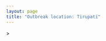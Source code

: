 ```yaml
---
layout: page
title: "Outbreak location: Tirupati"
---
```

<div id="mapid">
<script src="https://buda-magenta.github.io/hazard_map/load_map.js"></script>
><script>
var marker_outbreak = L.marker([13.631637, 79.423171],{"autoPan": true}).addTo(map); marker_outbreak.bindTooltip("Tirupati").openTooltip();

var circle_1 = L.circle([13.160105, 79.155551], {"pane": "markerPane", "color": "red", "fill": true, "fillOpacity": 0.2, "fillRule": "evenodd", "lineCap": "round", "lineJoin": "round", "opacity": 1.0, "radius": 90109, "stroke": true, "weight": 3}).addTo(map);
circle_1.bindTooltip("Chittoor<br>rank: 1<br>hazard index: 0.090109")
circle_1.bindPopup('<a href="https://buda-magenta.github.io/hazard_map/Chittoor">Chittoor</a>')

var circle_2 = L.circle([13.083694, 80.270186], {"pane": "markerPane", "color": "red", "fill": true, "fillOpacity": 0.2, "fillRule": "evenodd", "lineCap": "round", "lineJoin": "round", "opacity": 1.0, "radius": 80371, "stroke": true, "weight": 3}).addTo(map);
circle_2.bindTooltip("Chennai<br>rank: 2<br>hazard index: 0.080371")
circle_2.bindPopup('<a href="https://buda-magenta.github.io/hazard_map/Chennai">Chennai</a>')

var circle_3 = L.circle([17.388786, 78.461065], {"pane": "markerPane", "color": "red", "fill": true, "fillOpacity": 0.2, "fillRule": "evenodd", "lineCap": "round", "lineJoin": "round", "opacity": 1.0, "radius": 48055, "stroke": true, "weight": 3}).addTo(map);
circle_3.bindTooltip("Hyderabad<br>rank: 3<br>hazard index: 0.048055")
circle_3.bindPopup('<a href="https://buda-magenta.github.io/hazard_map/Hyderabad">Hyderabad</a>')

var circle_4 = L.circle([12.794811, 79.000641], {"pane": "markerPane", "color": "red", "fill": true, "fillOpacity": 0.2, "fillRule": "evenodd", "lineCap": "round", "lineJoin": "round", "opacity": 1.0, "radius": 14494, "stroke": true, "weight": 3}).addTo(map);
circle_4.bindTooltip("Vellore<br>rank: 4<br>hazard index: 0.014494")
circle_4.bindPopup('<a href="https://buda-magenta.github.io/hazard_map/Vellore">Vellore</a>')

var circle_5 = L.circle([12.979120, 77.591300], {"pane": "markerPane", "color": "red", "fill": true, "fillOpacity": 0.2, "fillRule": "evenodd", "lineCap": "round", "lineJoin": "round", "opacity": 1.0, "radius": 14319, "stroke": true, "weight": 3}).addTo(map);
circle_5.bindTooltip("Bangalore<br>rank: 5<br>hazard index: 0.014319")
circle_5.bindPopup('<a href="https://buda-magenta.github.io/hazard_map/Bangalore">Bangalore</a>')

var circle_6 = L.circle([12.227213, 79.070156], {"pane": "markerPane", "color": "red", "fill": true, "fillOpacity": 0.2, "fillRule": "evenodd", "lineCap": "round", "lineJoin": "round", "opacity": 1.0, "radius": 11116, "stroke": true, "weight": 3}).addTo(map);
circle_6.bindTooltip("Tiruvannamalai<br>rank: 6<br>hazard index: 0.011116")
circle_6.bindPopup('<a href="https://buda-magenta.github.io/hazard_map/Tiruvannamalai">Tiruvannamalai</a>')

var circle_7 = L.circle([14.475294, 78.821686], {"pane": "markerPane", "color": "red", "fill": true, "fillOpacity": 0.2, "fillRule": "evenodd", "lineCap": "round", "lineJoin": "round", "opacity": 1.0, "radius": 7935, "stroke": true, "weight": 3}).addTo(map);
circle_7.bindTooltip("Kadapa<br>rank: 7<br>hazard index: 0.007936")
circle_7.bindPopup('<a href="https://buda-magenta.github.io/hazard_map/Kadapa">Kadapa</a>')

var circle_8 = L.circle([16.508759, 80.618510], {"pane": "markerPane", "color": "red", "fill": true, "fillOpacity": 0.2, "fillRule": "evenodd", "lineCap": "round", "lineJoin": "round", "opacity": 1.0, "radius": 7549, "stroke": true, "weight": 3}).addTo(map);
circle_8.bindTooltip("Vijayawada<br>rank: 8<br>hazard index: 0.007550")
circle_8.bindPopup('<a href="https://buda-magenta.github.io/hazard_map/Vijayawada">Vijayawada</a>')

var circle_9 = L.circle([14.654623, 77.556260], {"pane": "markerPane", "color": "red", "fill": true, "fillOpacity": 0.2, "fillRule": "evenodd", "lineCap": "round", "lineJoin": "round", "opacity": 1.0, "radius": 6716, "stroke": true, "weight": 3}).addTo(map);
circle_9.bindTooltip("Anantapur<br>rank: 9<br>hazard index: 0.006716")
circle_9.bindPopup('<a href="https://buda-magenta.github.io/hazard_map/Anantapur">Anantapur</a>')

var circle_10 = L.circle([13.573260, 78.479146], {"pane": "markerPane", "color": "red", "fill": true, "fillOpacity": 0.2, "fillRule": "evenodd", "lineCap": "round", "lineJoin": "round", "opacity": 1.0, "radius": 6700, "stroke": true, "weight": 3}).addTo(map);
circle_10.bindTooltip("Madanapalle<br>rank: 10<br>hazard index: 0.006700")
circle_10.bindPopup('<a href="https://buda-magenta.github.io/hazard_map/Madanapalle">Madanapalle</a>')

var circle_11 = L.circle([17.723128, 83.301284], {"pane": "markerPane", "color": "red", "fill": true, "fillOpacity": 0.2, "fillRule": "evenodd", "lineCap": "round", "lineJoin": "round", "opacity": 1.0, "radius": 6172, "stroke": true, "weight": 3}).addTo(map);
circle_11.bindTooltip("Visakhapatnam<br>rank: 11<br>hazard index: 0.006172")
circle_11.bindPopup('<a href="https://buda-magenta.github.io/hazard_map/Visakhapatnam">Visakhapatnam</a>')

var circle_12 = L.circle([14.422347, 77.720069], {"pane": "markerPane", "color": "red", "fill": true, "fillOpacity": 0.2, "fillRule": "evenodd", "lineCap": "round", "lineJoin": "round", "opacity": 1.0, "radius": 5738, "stroke": true, "weight": 3}).addTo(map);
circle_12.bindTooltip("Dharmavaram<br>rank: 12<br>hazard index: 0.005738")
circle_12.bindPopup('<a href="https://buda-magenta.github.io/hazard_map/Dharmavaram">Dharmavaram</a>')

var circle_13 = L.circle([14.449372, 79.987376], {"pane": "markerPane", "color": "red", "fill": true, "fillOpacity": 0.2, "fillRule": "evenodd", "lineCap": "round", "lineJoin": "round", "opacity": 1.0, "radius": 5249, "stroke": true, "weight": 3}).addTo(map);
circle_13.bindTooltip("Nellore<br>rank: 13<br>hazard index: 0.005250")
circle_13.bindPopup('<a href="https://buda-magenta.github.io/hazard_map/Nellore">Nellore</a>')

var circle_14 = L.circle([15.143395, 76.919388], {"pane": "markerPane", "color": "red", "fill": true, "fillOpacity": 0.2, "fillRule": "evenodd", "lineCap": "round", "lineJoin": "round", "opacity": 1.0, "radius": 4847, "stroke": true, "weight": 3}).addTo(map);
circle_14.bindTooltip("Bellary<br>rank: 14<br>hazard index: 0.004847")
circle_14.bindPopup('<a href="https://buda-magenta.github.io/hazard_map/Bellary">Bellary</a>')

var circle_15 = L.circle([15.119651, 77.455290], {"pane": "markerPane", "color": "red", "fill": true, "fillOpacity": 0.2, "fillRule": "evenodd", "lineCap": "round", "lineJoin": "round", "opacity": 1.0, "radius": 3843, "stroke": true, "weight": 3}).addTo(map);
circle_15.bindTooltip("Guntakal<br>rank: 15<br>hazard index: 0.003843")
circle_15.bindPopup('<a href="https://buda-magenta.github.io/hazard_map/Guntakal">Guntakal</a>')

var circle_16 = L.circle([15.351838, 75.137985], {"pane": "markerPane", "color": "red", "fill": true, "fillOpacity": 0.2, "fillRule": "evenodd", "lineCap": "round", "lineJoin": "round", "opacity": 1.0, "radius": 2978, "stroke": true, "weight": 3}).addTo(map);
circle_16.bindTooltip("Hubli<br>rank: 16<br>hazard index: 0.002978")
circle_16.bindPopup('<a href="https://buda-magenta.github.io/hazard_map/Hubli">Hubli</a>')

var circle_17 = L.circle([11.001812, 76.962843], {"pane": "markerPane", "color": "red", "fill": true, "fillOpacity": 0.2, "fillRule": "evenodd", "lineCap": "round", "lineJoin": "round", "opacity": 1.0, "radius": 2538, "stroke": true, "weight": 3}).addTo(map);
circle_17.bindTooltip("Coimbatore<br>rank: 17<br>hazard index: 0.002538")
circle_17.bindPopup('<a href="https://buda-magenta.github.io/hazard_map/Coimbatore">Coimbatore</a>')

var circle_18 = L.circle([11.664300, 78.146000], {"pane": "markerPane", "color": "red", "fill": true, "fillOpacity": 0.2, "fillRule": "evenodd", "lineCap": "round", "lineJoin": "round", "opacity": 1.0, "radius": 2084, "stroke": true, "weight": 3}).addTo(map);
circle_18.bindTooltip("Salem<br>rank: 18<br>hazard index: 0.002085")
circle_18.bindPopup('<a href="https://buda-magenta.github.io/hazard_map/Salem">Salem</a>')

var circle_19 = L.circle([28.651718, 77.221939], {"pane": "markerPane", "color": "red", "fill": true, "fillOpacity": 0.2, "fillRule": "evenodd", "lineCap": "round", "lineJoin": "round", "opacity": 1.0, "radius": 2070, "stroke": true, "weight": 3}).addTo(map);
circle_19.bindTooltip("Delhi<br>rank: 19<br>hazard index: 0.002070")
circle_19.bindPopup('<a href="https://buda-magenta.github.io/hazard_map/Delhi">Delhi</a>')

var circle_20 = L.circle([13.125476, 80.094090], {"pane": "markerPane", "color": "red", "fill": true, "fillOpacity": 0.2, "fillRule": "evenodd", "lineCap": "round", "lineJoin": "round", "opacity": 1.0, "radius": 2058, "stroke": true, "weight": 3}).addTo(map);
circle_20.bindTooltip("Avadi<br>rank: 20<br>hazard index: 0.002059")
circle_20.bindPopup('<a href="https://buda-magenta.github.io/hazard_map/Avadi">Avadi</a>')

var circle_21 = L.circle([10.804973, 78.687030], {"pane": "markerPane", "color": "red", "fill": true, "fillOpacity": 0.2, "fillRule": "evenodd", "lineCap": "round", "lineJoin": "round", "opacity": 1.0, "radius": 1996, "stroke": true, "weight": 3}).addTo(map);
circle_21.bindTooltip("Tiruchirappalli<br>rank: 21<br>hazard index: 0.001997")
circle_21.bindPopup('<a href="https://buda-magenta.github.io/hazard_map/Tiruchirappalli">Tiruchirappalli</a>')

var circle_22 = L.circle([9.926115, 78.114098], {"pane": "markerPane", "color": "red", "fill": true, "fillOpacity": 0.2, "fillRule": "evenodd", "lineCap": "round", "lineJoin": "round", "opacity": 1.0, "radius": 1677, "stroke": true, "weight": 3}).addTo(map);
circle_22.bindTooltip("Madurai<br>rank: 22<br>hazard index: 0.001678")
circle_22.bindPopup('<a href="https://buda-magenta.github.io/hazard_map/Madurai">Madurai</a>')

var circle_23 = L.circle([17.980609, 79.598212], {"pane": "markerPane", "color": "red", "fill": true, "fillOpacity": 0.2, "fillRule": "evenodd", "lineCap": "round", "lineJoin": "round", "opacity": 1.0, "radius": 1559, "stroke": true, "weight": 3}).addTo(map);
circle_23.bindTooltip("Warangal<br>rank: 23<br>hazard index: 0.001559")
circle_23.bindPopup('<a href="https://buda-magenta.github.io/hazard_map/Warangal">Warangal</a>')

var circle_24 = L.circle([14.752266, 78.548552], {"pane": "markerPane", "color": "red", "fill": true, "fillOpacity": 0.2, "fillRule": "evenodd", "lineCap": "round", "lineJoin": "round", "opacity": 1.0, "radius": 1550, "stroke": true, "weight": 3}).addTo(map);
circle_24.bindTooltip("Proddatur<br>rank: 24<br>hazard index: 0.001551")
circle_24.bindPopup('<a href="https://buda-magenta.github.io/hazard_map/Proddatur">Proddatur</a>')

var circle_25 = L.circle([19.075990, 72.877393], {"pane": "markerPane", "color": "red", "fill": true, "fillOpacity": 0.2, "fillRule": "evenodd", "lineCap": "round", "lineJoin": "round", "opacity": 1.0, "radius": 1521, "stroke": true, "weight": 3}).addTo(map);
circle_25.bindTooltip("Mumbai<br>rank: 25<br>hazard index: 0.001522")
circle_25.bindPopup('<a href="https://buda-magenta.github.io/hazard_map/Mumbai">Mumbai</a>')

var circle_26 = L.circle([11.715950, 79.767053], {"pane": "markerPane", "color": "red", "fill": true, "fillOpacity": 0.2, "fillRule": "evenodd", "lineCap": "round", "lineJoin": "round", "opacity": 1.0, "radius": 1449, "stroke": true, "weight": 3}).addTo(map);
circle_26.bindTooltip("Cuddalore Port<br>rank: 26<br>hazard index: 0.001449")
circle_26.bindPopup('<a href="https://buda-magenta.github.io/hazard_map/Cuddalore_Port">Cuddalore Port</a>')

var circle_27 = L.circle([16.702841, 74.240533], {"pane": "markerPane", "color": "red", "fill": true, "fillOpacity": 0.2, "fillRule": "evenodd", "lineCap": "round", "lineJoin": "round", "opacity": 1.0, "radius": 1391, "stroke": true, "weight": 3}).addTo(map);
circle_27.bindTooltip("Kolhapur<br>rank: 27<br>hazard index: 0.001392")
circle_27.bindPopup('<a href="https://buda-magenta.github.io/hazard_map/Kolhapur">Kolhapur</a>')

var circle_28 = L.circle([13.826383, 77.493772], {"pane": "markerPane", "color": "red", "fill": true, "fillOpacity": 0.2, "fillRule": "evenodd", "lineCap": "round", "lineJoin": "round", "opacity": 1.0, "radius": 1317, "stroke": true, "weight": 3}).addTo(map);
circle_28.bindTooltip("Hindupur<br>rank: 28<br>hazard index: 0.001318")
circle_28.bindPopup('<a href="https://buda-magenta.github.io/hazard_map/Hindupur">Hindupur</a>')

var circle_29 = L.circle([15.507555, 80.060800], {"pane": "markerPane", "color": "red", "fill": true, "fillOpacity": 0.2, "fillRule": "evenodd", "lineCap": "round", "lineJoin": "round", "opacity": 1.0, "radius": 1299, "stroke": true, "weight": 3}).addTo(map);
circle_29.bindTooltip("Ongole<br>rank: 29<br>hazard index: 0.001299")
circle_29.bindPopup('<a href="https://buda-magenta.github.io/hazard_map/Ongole">Ongole</a>')

var circle_30 = L.circle([17.005045, 81.780473], {"pane": "markerPane", "color": "red", "fill": true, "fillOpacity": 0.2, "fillRule": "evenodd", "lineCap": "round", "lineJoin": "round", "opacity": 1.0, "radius": 1297, "stroke": true, "weight": 3}).addTo(map);
circle_30.bindTooltip("Rajahmundry<br>rank: 30<br>hazard index: 0.001298")
circle_30.bindPopup('<a href="https://buda-magenta.github.io/hazard_map/Rajahmundry">Rajahmundry</a>')

var circle_31 = L.circle([16.850253, 74.594888], {"pane": "markerPane", "color": "red", "fill": true, "fillOpacity": 0.2, "fillRule": "evenodd", "lineCap": "round", "lineJoin": "round", "opacity": 1.0, "radius": 1273, "stroke": true, "weight": 3}).addTo(map);
circle_31.bindTooltip("Sangli<br>rank: 31<br>hazard index: 0.001274")
circle_31.bindPopup('<a href="https://buda-magenta.github.io/hazard_map/Sangli">Sangli</a>')

var circle_32 = L.circle([15.857267, 74.506934], {"pane": "markerPane", "color": "red", "fill": true, "fillOpacity": 0.2, "fillRule": "evenodd", "lineCap": "round", "lineJoin": "round", "opacity": 1.0, "radius": 1237, "stroke": true, "weight": 3}).addTo(map);
circle_32.bindTooltip("Belgaum<br>rank: 32<br>hazard index: 0.001237")
circle_32.bindPopup('<a href="https://buda-magenta.github.io/hazard_map/Belgaum">Belgaum</a>')

var circle_33 = L.circle([13.156387, 80.300528], {"pane": "markerPane", "color": "red", "fill": true, "fillOpacity": 0.2, "fillRule": "evenodd", "lineCap": "round", "lineJoin": "round", "opacity": 1.0, "radius": 1116, "stroke": true, "weight": 3}).addTo(map);
circle_33.bindTooltip("Tiruvottiyur<br>rank: 33<br>hazard index: 0.001116")
circle_33.bindPopup('<a href="https://buda-magenta.github.io/hazard_map/Tiruvottiyur">Tiruvottiyur</a>')

var circle_34 = L.circle([11.101781, 77.345192], {"pane": "markerPane", "color": "red", "fill": true, "fillOpacity": 0.2, "fillRule": "evenodd", "lineCap": "round", "lineJoin": "round", "opacity": 1.0, "radius": 1055, "stroke": true, "weight": 3}).addTo(map);
circle_34.bindTooltip("Tiruppur<br>rank: 34<br>hazard index: 0.001055")
circle_34.bindPopup('<a href="https://buda-magenta.github.io/hazard_map/Tiruppur">Tiruppur</a>')

var circle_35 = L.circle([26.055318, 82.993139], {"pane": "markerPane", "color": "red", "fill": true, "fillOpacity": 0.2, "fillRule": "evenodd", "lineCap": "round", "lineJoin": "round", "opacity": 1.0, "radius": 1014, "stroke": true, "weight": 3}).addTo(map);
circle_35.bindTooltip("Nizamabad<br>rank: 35<br>hazard index: 0.001014")
circle_35.bindPopup('<a href="https://buda-magenta.github.io/hazard_map/Nizamabad">Nizamabad</a>')

var circle_36 = L.circle([16.237773, 80.646422], {"pane": "markerPane", "color": "red", "fill": true, "fillOpacity": 0.2, "fillRule": "evenodd", "lineCap": "round", "lineJoin": "round", "opacity": 1.0, "radius": 972, "stroke": true, "weight": 3}).addTo(map);
circle_36.bindTooltip("Tenali<br>rank: 36<br>hazard index: 0.000973")
circle_36.bindPopup('<a href="https://buda-magenta.github.io/hazard_map/Tenali">Tenali</a>')

var circle_37 = L.circle([12.989816, 80.100987], {"pane": "markerPane", "color": "red", "fill": true, "fillOpacity": 0.2, "fillRule": "evenodd", "lineCap": "round", "lineJoin": "round", "opacity": 1.0, "radius": 944, "stroke": true, "weight": 3}).addTo(map);
circle_37.bindTooltip("Pallavaram<br>rank: 37<br>hazard index: 0.000944")
circle_37.bindPopup('<a href="https://buda-magenta.github.io/hazard_map/Pallavaram">Pallavaram</a>')

var circle_38 = L.circle([12.305183, 76.655361], {"pane": "markerPane", "color": "red", "fill": true, "fillOpacity": 0.2, "fillRule": "evenodd", "lineCap": "round", "lineJoin": "round", "opacity": 1.0, "radius": 942, "stroke": true, "weight": 3}).addTo(map);
circle_38.bindTooltip("Mysore<br>rank: 38<br>hazard index: 0.000943")
circle_38.bindPopup('<a href="https://buda-magenta.github.io/hazard_map/Mysore">Mysore</a>')

var circle_39 = L.circle([16.291519, 80.454159], {"pane": "markerPane", "color": "red", "fill": true, "fillOpacity": 0.2, "fillRule": "evenodd", "lineCap": "round", "lineJoin": "round", "opacity": 1.0, "radius": 935, "stroke": true, "weight": 3}).addTo(map);
circle_39.bindTooltip("Guntur<br>rank: 39<br>hazard index: 0.000935")
circle_39.bindPopup('<a href="https://buda-magenta.github.io/hazard_map/Guntur">Guntur</a>')

var circle_40 = L.circle([25.531031, 78.652689], {"pane": "markerPane", "color": "red", "fill": true, "fillOpacity": 0.2, "fillRule": "evenodd", "lineCap": "round", "lineJoin": "round", "opacity": 1.0, "radius": 923, "stroke": true, "weight": 3}).addTo(map);
circle_40.bindTooltip("Jhansi<br>rank: 40<br>hazard index: 0.000923")
circle_40.bindPopup('<a href="https://buda-magenta.github.io/hazard_map/Jhansi">Jhansi</a>')

var circle_41 = L.circle([22.541418, 88.357691], {"pane": "markerPane", "color": "red", "fill": true, "fillOpacity": 0.2, "fillRule": "evenodd", "lineCap": "round", "lineJoin": "round", "opacity": 1.0, "radius": 793, "stroke": true, "weight": 3}).addTo(map);
circle_41.bindTooltip("Kolkata<br>rank: 41<br>hazard index: 0.000793")
circle_41.bindPopup('<a href="https://buda-magenta.github.io/hazard_map/Kolkata">Kolkata</a>')

var circle_42 = L.circle([12.929903, 80.111823], {"pane": "markerPane", "color": "red", "fill": true, "fillOpacity": 0.2, "fillRule": "evenodd", "lineCap": "round", "lineJoin": "round", "opacity": 1.0, "radius": 752, "stroke": true, "weight": 3}).addTo(map);
circle_42.bindTooltip("Tambaram<br>rank: 42<br>hazard index: 0.000753")
circle_42.bindPopup('<a href="https://buda-magenta.github.io/hazard_map/Tambaram">Tambaram</a>')

var circle_43 = L.circle([16.695935, 74.455575], {"pane": "markerPane", "color": "red", "fill": true, "fillOpacity": 0.2, "fillRule": "evenodd", "lineCap": "round", "lineJoin": "round", "opacity": 1.0, "radius": 728, "stroke": true, "weight": 3}).addTo(map);
circle_43.bindTooltip("Ichalkaranji<br>rank: 43<br>hazard index: 0.000729")
circle_43.bindPopup('<a href="https://buda-magenta.github.io/hazard_map/Ichalkaranji">Ichalkaranji</a>')

var circle_44 = L.circle([10.915649, 79.806949], {"pane": "markerPane", "color": "red", "fill": true, "fillOpacity": 0.2, "fillRule": "evenodd", "lineCap": "round", "lineJoin": "round", "opacity": 1.0, "radius": 725, "stroke": true, "weight": 3}).addTo(map);
circle_44.bindTooltip("Pondicherry<br>rank: 44<br>hazard index: 0.000725")
circle_44.bindPopup('<a href="https://buda-magenta.github.io/hazard_map/Pondicherry">Pondicherry</a>')

var circle_45 = L.circle([12.836393, 79.705330], {"pane": "markerPane", "color": "red", "fill": true, "fillOpacity": 0.2, "fillRule": "evenodd", "lineCap": "round", "lineJoin": "round", "opacity": 1.0, "radius": 685, "stroke": true, "weight": 3}).addTo(map);
circle_45.bindTooltip("Kanchipuram<br>rank: 45<br>hazard index: 0.000686")
circle_45.bindPopup('<a href="https://buda-magenta.github.io/hazard_map/Kanchipuram">Kanchipuram</a>')

var circle_46 = L.circle([16.743454, 77.992319], {"pane": "markerPane", "color": "red", "fill": true, "fillOpacity": 0.2, "fillRule": "evenodd", "lineCap": "round", "lineJoin": "round", "opacity": 1.0, "radius": 674, "stroke": true, "weight": 3}).addTo(map);
circle_46.bindTooltip("Mahbubnagar<br>rank: 46<br>hazard index: 0.000674")
circle_46.bindPopup('<a href="https://buda-magenta.github.io/hazard_map/Mahbubnagar">Mahbubnagar</a>')

var circle_47 = L.circle([15.266493, 76.387230], {"pane": "markerPane", "color": "red", "fill": true, "fillOpacity": 0.2, "fillRule": "evenodd", "lineCap": "round", "lineJoin": "round", "opacity": 1.0, "radius": 650, "stroke": true, "weight": 3}).addTo(map);
circle_47.bindTooltip("Hospet<br>rank: 47<br>hazard index: 0.000651")
circle_47.bindPopup('<a href="https://buda-magenta.github.io/hazard_map/Hospet">Hospet</a>')

var circle_48 = L.circle([15.830925, 78.042537], {"pane": "markerPane", "color": "red", "fill": true, "fillOpacity": 0.2, "fillRule": "evenodd", "lineCap": "round", "lineJoin": "round", "opacity": 1.0, "radius": 640, "stroke": true, "weight": 3}).addTo(map);
circle_48.bindTooltip("Kurnool<br>rank: 48<br>hazard index: 0.000640")
circle_48.bindPopup('<a href="https://buda-magenta.github.io/hazard_map/Kurnool">Kurnool</a>')

var circle_49 = L.circle([18.112082, 83.405220], {"pane": "markerPane", "color": "red", "fill": true, "fillOpacity": 0.2, "fillRule": "evenodd", "lineCap": "round", "lineJoin": "round", "opacity": 1.0, "radius": 619, "stroke": true, "weight": 3}).addTo(map);
circle_49.bindTooltip("Vizianagaram<br>rank: 49<br>hazard index: 0.000620")
circle_49.bindPopup('<a href="https://buda-magenta.github.io/hazard_map/Vizianagaram">Vizianagaram</a>')

var circle_50 = L.circle([16.094950, 80.165878], {"pane": "markerPane", "color": "red", "fill": true, "fillOpacity": 0.2, "fillRule": "evenodd", "lineCap": "round", "lineJoin": "round", "opacity": 1.0, "radius": 599, "stroke": true, "weight": 3}).addTo(map);
circle_50.bindTooltip("Chilakaluripet<br>rank: 50<br>hazard index: 0.000599")
circle_50.bindPopup('<a href="https://buda-magenta.github.io/hazard_map/Chilakaluripet">Chilakaluripet</a>')

var circle_51 = L.circle([20.266777, 85.843559], {"pane": "markerPane", "color": "red", "fill": true, "fillOpacity": 0.2, "fillRule": "evenodd", "lineCap": "round", "lineJoin": "round", "opacity": 1.0, "radius": 591, "stroke": true, "weight": 3}).addTo(map);
circle_51.bindTooltip("Bhubaneswar<br>rank: 51<br>hazard index: 0.000592")
circle_51.bindPopup('<a href="https://buda-magenta.github.io/hazard_map/Bhubaneswar">Bhubaneswar</a>')

var circle_52 = L.circle([18.761516, 79.478785], {"pane": "markerPane", "color": "red", "fill": true, "fillOpacity": 0.2, "fillRule": "evenodd", "lineCap": "round", "lineJoin": "round", "opacity": 1.0, "radius": 583, "stroke": true, "weight": 3}).addTo(map);
circle_52.bindTooltip("Ramagundam<br>rank: 52<br>hazard index: 0.000583")
circle_52.bindPopup('<a href="https://buda-magenta.github.io/hazard_map/Ramagundam">Ramagundam</a>')

var circle_53 = L.circle([18.521428, 73.854454], {"pane": "markerPane", "color": "red", "fill": true, "fillOpacity": 0.2, "fillRule": "evenodd", "lineCap": "round", "lineJoin": "round", "opacity": 1.0, "radius": 577, "stroke": true, "weight": 3}).addTo(map);
circle_53.bindTooltip("Pune<br>rank: 53<br>hazard index: 0.000577")
circle_53.bindPopup('<a href="https://buda-magenta.github.io/hazard_map/Pune">Pune</a>')

var circle_54 = L.circle([14.906956, 78.009707], {"pane": "markerPane", "color": "red", "fill": true, "fillOpacity": 0.2, "fillRule": "evenodd", "lineCap": "round", "lineJoin": "round", "opacity": 1.0, "radius": 576, "stroke": true, "weight": 3}).addTo(map);
circle_54.bindTooltip("Tadipatri<br>rank: 54<br>hazard index: 0.000577")
circle_54.bindPopup('<a href="https://buda-magenta.github.io/hazard_map/Tadipatri">Tadipatri</a>')

var circle_55 = L.circle([8.576971, 77.050125], {"pane": "markerPane", "color": "red", "fill": true, "fillOpacity": 0.2, "fillRule": "evenodd", "lineCap": "round", "lineJoin": "round", "opacity": 1.0, "radius": 555, "stroke": true, "weight": 3}).addTo(map);
circle_55.bindTooltip("Thiruvananthapuram<br>rank: 55<br>hazard index: 0.000556")
circle_55.bindPopup('<a href="https://buda-magenta.github.io/hazard_map/Thiruvananthapuram">Thiruvananthapuram</a>')

var circle_56 = L.circle([15.426365, 75.630079], {"pane": "markerPane", "color": "red", "fill": true, "fillOpacity": 0.2, "fillRule": "evenodd", "lineCap": "round", "lineJoin": "round", "opacity": 1.0, "radius": 545, "stroke": true, "weight": 3}).addTo(map);
circle_56.bindTooltip("Gadag<br>rank: 56<br>hazard index: 0.000545")
circle_56.bindPopup('<a href="https://buda-magenta.github.io/hazard_map/Gadag">Gadag</a>')

var circle_57 = L.circle([16.083333, 77.166667], {"pane": "markerPane", "color": "red", "fill": true, "fillOpacity": 0.2, "fillRule": "evenodd", "lineCap": "round", "lineJoin": "round", "opacity": 1.0, "radius": 544, "stroke": true, "weight": 3}).addTo(map);
circle_57.bindTooltip("Raichur<br>rank: 57<br>hazard index: 0.000544")
circle_57.bindPopup('<a href="https://buda-magenta.github.io/hazard_map/Raichur">Raichur</a>')

var circle_58 = L.circle([12.955100, 78.269900], {"pane": "markerPane", "color": "red", "fill": true, "fillOpacity": 0.2, "fillRule": "evenodd", "lineCap": "round", "lineJoin": "round", "opacity": 1.0, "radius": 543, "stroke": true, "weight": 3}).addTo(map);
circle_58.bindTooltip("Robertson Pet<br>rank: 58<br>hazard index: 0.000544")
circle_58.bindPopup('<a href="https://buda-magenta.github.io/hazard_map/Robertson_Pet">Robertson Pet</a>')

var circle_59 = L.circle([21.237947, 81.633683], {"pane": "markerPane", "color": "red", "fill": true, "fillOpacity": 0.2, "fillRule": "evenodd", "lineCap": "round", "lineJoin": "round", "opacity": 1.0, "radius": 510, "stroke": true, "weight": 3}).addTo(map);
circle_59.bindTooltip("Raipur<br>rank: 59<br>hazard index: 0.000511")
circle_59.bindPopup('<a href="https://buda-magenta.github.io/hazard_map/Raipur">Raipur</a>')

var circle_60 = L.circle([19.309813, 84.797156], {"pane": "markerPane", "color": "red", "fill": true, "fillOpacity": 0.2, "fillRule": "evenodd", "lineCap": "round", "lineJoin": "round", "opacity": 1.0, "radius": 505, "stroke": true, "weight": 3}).addTo(map);
circle_60.bindTooltip("Brahmapur<br>rank: 60<br>hazard index: 0.000506")
circle_60.bindPopup('<a href="https://buda-magenta.github.io/hazard_map/Brahmapur">Brahmapur</a>')

var circle_61 = L.circle([17.910400, 77.519900], {"pane": "markerPane", "color": "red", "fill": true, "fillOpacity": 0.2, "fillRule": "evenodd", "lineCap": "round", "lineJoin": "round", "opacity": 1.0, "radius": 478, "stroke": true, "weight": 3}).addTo(map);
circle_61.bindTooltip("Bidar<br>rank: 61<br>hazard index: 0.000479")
circle_61.bindPopup('<a href="https://buda-magenta.github.io/hazard_map/Bidar">Bidar</a>')

var circle_62 = L.circle([17.500000, 80.333333], {"pane": "markerPane", "color": "red", "fill": true, "fillOpacity": 0.2, "fillRule": "evenodd", "lineCap": "round", "lineJoin": "round", "opacity": 1.0, "radius": 462, "stroke": true, "weight": 3}).addTo(map);
circle_62.bindTooltip("Khammam<br>rank: 62<br>hazard index: 0.000462")
circle_62.bindPopup('<a href="https://buda-magenta.github.io/hazard_map/Khammam">Khammam</a>')

var circle_63 = L.circle([17.166667, 77.083333], {"pane": "markerPane", "color": "red", "fill": true, "fillOpacity": 0.2, "fillRule": "evenodd", "lineCap": "round", "lineJoin": "round", "opacity": 1.0, "radius": 448, "stroke": true, "weight": 3}).addTo(map);
circle_63.bindTooltip("Gulbarga<br>rank: 63<br>hazard index: 0.000449")
circle_63.bindPopup('<a href="https://buda-magenta.github.io/hazard_map/Gulbarga">Gulbarga</a>')

var circle_64 = L.circle([12.792907, 78.699917], {"pane": "markerPane", "color": "red", "fill": true, "fillOpacity": 0.2, "fillRule": "evenodd", "lineCap": "round", "lineJoin": "round", "opacity": 1.0, "radius": 440, "stroke": true, "weight": 3}).addTo(map);
circle_64.bindTooltip("Ambur<br>rank: 64<br>hazard index: 0.000440")
circle_64.bindPopup('<a href="https://buda-magenta.github.io/hazard_map/Ambur">Ambur</a>')

var circle_65 = L.circle([16.432998, 80.993715], {"pane": "markerPane", "color": "red", "fill": true, "fillOpacity": 0.2, "fillRule": "evenodd", "lineCap": "round", "lineJoin": "round", "opacity": 1.0, "radius": 426, "stroke": true, "weight": 3}).addTo(map);
circle_65.bindTooltip("Gudivada<br>rank: 65<br>hazard index: 0.000427")
circle_65.bindPopup('<a href="https://buda-magenta.github.io/hazard_map/Gudivada">Gudivada</a>')

var circle_66 = L.circle([19.169335, 77.311013], {"pane": "markerPane", "color": "red", "fill": true, "fillOpacity": 0.2, "fillRule": "evenodd", "lineCap": "round", "lineJoin": "round", "opacity": 1.0, "radius": 407, "stroke": true, "weight": 3}).addTo(map);
circle_66.bindTooltip("Nanded Waghala<br>rank: 66<br>hazard index: 0.000408")
circle_66.bindPopup('<a href="https://buda-magenta.github.io/hazard_map/Nanded_Waghala">Nanded Waghala</a>')

var circle_67 = L.circle([16.181939, 81.135130], {"pane": "markerPane", "color": "red", "fill": true, "fillOpacity": 0.2, "fillRule": "evenodd", "lineCap": "round", "lineJoin": "round", "opacity": 1.0, "radius": 401, "stroke": true, "weight": 3}).addTo(map);
circle_67.bindTooltip("Machilipatnam<br>rank: 67<br>hazard index: 0.000401")
circle_67.bindPopup('<a href="https://buda-magenta.github.io/hazard_map/Machilipatnam">Machilipatnam</a>')

var circle_68 = L.circle([15.631900, 77.275900], {"pane": "markerPane", "color": "red", "fill": true, "fillOpacity": 0.2, "fillRule": "evenodd", "lineCap": "round", "lineJoin": "round", "opacity": 1.0, "radius": 381, "stroke": true, "weight": 3}).addTo(map);
circle_68.bindTooltip("Adoni<br>rank: 68<br>hazard index: 0.000382")
circle_68.bindPopup('<a href="https://buda-magenta.github.io/hazard_map/Adoni">Adoni</a>')

var circle_69 = L.circle([21.149813, 79.082056], {"pane": "markerPane", "color": "red", "fill": true, "fillOpacity": 0.2, "fillRule": "evenodd", "lineCap": "round", "lineJoin": "round", "opacity": 1.0, "radius": 379, "stroke": true, "weight": 3}).addTo(map);
circle_69.bindTooltip("Nagpur<br>rank: 69<br>hazard index: 0.000380")
circle_69.bindPopup('<a href="https://buda-magenta.github.io/hazard_map/Nagpur">Nagpur</a>')

var circle_70 = L.circle([11.369204, 77.676627], {"pane": "markerPane", "color": "red", "fill": true, "fillOpacity": 0.2, "fillRule": "evenodd", "lineCap": "round", "lineJoin": "round", "opacity": 1.0, "radius": 375, "stroke": true, "weight": 3}).addTo(map);
circle_70.bindTooltip("Erode<br>rank: 70<br>hazard index: 0.000375")
circle_70.bindPopup('<a href="https://buda-magenta.github.io/hazard_map/Erode">Erode</a>')

var circle_71 = L.circle([13.340077, 77.100621], {"pane": "markerPane", "color": "red", "fill": true, "fillOpacity": 0.2, "fillRule": "evenodd", "lineCap": "round", "lineJoin": "round", "opacity": 1.0, "radius": 365, "stroke": true, "weight": 3}).addTo(map);
circle_71.bindTooltip("Tumkur<br>rank: 71<br>hazard index: 0.000366")
circle_71.bindPopup('<a href="https://buda-magenta.github.io/hazard_map/Tumkur">Tumkur</a>')

var circle_72 = L.circle([10.330330, 78.067398], {"pane": "markerPane", "color": "red", "fill": true, "fillOpacity": 0.2, "fillRule": "evenodd", "lineCap": "round", "lineJoin": "round", "opacity": 1.0, "radius": 341, "stroke": true, "weight": 3}).addTo(map);
circle_72.bindTooltip("Dindigul<br>rank: 72<br>hazard index: 0.000341")
circle_72.bindPopup('<a href="https://buda-magenta.github.io/hazard_map/Dindigul">Dindigul</a>')

var circle_73 = L.circle([10.786027, 79.138150], {"pane": "markerPane", "color": "red", "fill": true, "fillOpacity": 0.2, "fillRule": "evenodd", "lineCap": "round", "lineJoin": "round", "opacity": 1.0, "radius": 340, "stroke": true, "weight": 3}).addTo(map);
circle_73.bindTooltip("Thanjavur<br>rank: 73<br>hazard index: 0.000340")
circle_73.bindPopup('<a href="https://buda-magenta.github.io/hazard_map/Thanjavur">Thanjavur</a>')

var circle_74 = L.circle([23.021624, 72.579707], {"pane": "markerPane", "color": "red", "fill": true, "fillOpacity": 0.2, "fillRule": "evenodd", "lineCap": "round", "lineJoin": "round", "opacity": 1.0, "radius": 323, "stroke": true, "weight": 3}).addTo(map);
circle_74.bindTooltip("Ahmedabad<br>rank: 74<br>hazard index: 0.000323")
circle_74.bindPopup('<a href="https://buda-magenta.github.io/hazard_map/Ahmedabad">Ahmedabad</a>')

var circle_75 = L.circle([16.542769, 81.527344], {"pane": "markerPane", "color": "red", "fill": true, "fillOpacity": 0.2, "fillRule": "evenodd", "lineCap": "round", "lineJoin": "round", "opacity": 1.0, "radius": 319, "stroke": true, "weight": 3}).addTo(map);
circle_75.bindTooltip("Bhimavaram<br>rank: 75<br>hazard index: 0.000319")
circle_75.bindPopup('<a href="https://buda-magenta.github.io/hazard_map/Bhimavaram">Bhimavaram</a>')

var circle_76 = L.circle([13.137000, 78.133961], {"pane": "markerPane", "color": "red", "fill": true, "fillOpacity": 0.2, "fillRule": "evenodd", "lineCap": "round", "lineJoin": "round", "opacity": 1.0, "radius": 309, "stroke": true, "weight": 3}).addTo(map);
circle_76.bindTooltip("Kolar<br>rank: 76<br>hazard index: 0.000310")
circle_76.bindPopup('<a href="https://buda-magenta.github.io/hazard_map/Kolar">Kolar</a>')

var circle_77 = L.circle([18.434644, 79.132265], {"pane": "markerPane", "color": "red", "fill": true, "fillOpacity": 0.2, "fillRule": "evenodd", "lineCap": "round", "lineJoin": "round", "opacity": 1.0, "radius": 304, "stroke": true, "weight": 3}).addTo(map);
circle_77.bindTooltip("Karimnagar<br>rank: 77<br>hazard index: 0.000304")
circle_77.bindPopup('<a href="https://buda-magenta.github.io/hazard_map/Karimnagar">Karimnagar</a>')

var circle_78 = L.circle([9.931308, 76.267414], {"pane": "markerPane", "color": "red", "fill": true, "fillOpacity": 0.2, "fillRule": "evenodd", "lineCap": "round", "lineJoin": "round", "opacity": 1.0, "radius": 301, "stroke": true, "weight": 3}).addTo(map);
circle_78.bindTooltip("Kochi<br>rank: 78<br>hazard index: 0.000302")
circle_78.bindPopup('<a href="https://buda-magenta.github.io/hazard_map/Kochi">Kochi</a>')

var circle_79 = L.circle([19.807608, 85.825254], {"pane": "markerPane", "color": "red", "fill": true, "fillOpacity": 0.2, "fillRule": "evenodd", "lineCap": "round", "lineJoin": "round", "opacity": 1.0, "radius": 285, "stroke": true, "weight": 3}).addTo(map);
circle_79.bindTooltip("Puri<br>rank: 79<br>hazard index: 0.000286")
circle_79.bindPopup('<a href="https://buda-magenta.github.io/hazard_map/Puri">Puri</a>')

var circle_80 = L.circle([16.676135, 81.170868], {"pane": "markerPane", "color": "red", "fill": true, "fillOpacity": 0.2, "fillRule": "evenodd", "lineCap": "round", "lineJoin": "round", "opacity": 1.0, "radius": 285, "stroke": true, "weight": 3}).addTo(map);
circle_80.bindTooltip("Eluru<br>rank: 80<br>hazard index: 0.000285")
circle_80.bindPopup('<a href="https://buda-magenta.github.io/hazard_map/Eluru">Eluru</a>')

var circle_81 = L.circle([11.664535, 92.739045], {"pane": "markerPane", "color": "red", "fill": true, "fillOpacity": 0.2, "fillRule": "evenodd", "lineCap": "round", "lineJoin": "round", "opacity": 1.0, "radius": 283, "stroke": true, "weight": 3}).addTo(map);
circle_81.bindTooltip("Port Blair<br>rank: 81<br>hazard index: 0.000283")
circle_81.bindPopup('<a href="https://buda-magenta.github.io/hazard_map/Port_Blair">Port Blair</a>')

var circle_82 = L.circle([23.258486, 77.401989], {"pane": "markerPane", "color": "red", "fill": true, "fillOpacity": 0.2, "fillRule": "evenodd", "lineCap": "round", "lineJoin": "round", "opacity": 1.0, "radius": 277, "stroke": true, "weight": 3}).addTo(map);
circle_82.bindTooltip("Bhopal<br>rank: 82<br>hazard index: 0.000278")
circle_82.bindPopup('<a href="https://buda-magenta.github.io/hazard_map/Bhopal">Bhopal</a>')

var circle_83 = L.circle([12.732884, 77.830948], {"pane": "markerPane", "color": "red", "fill": true, "fillOpacity": 0.2, "fillRule": "evenodd", "lineCap": "round", "lineJoin": "round", "opacity": 1.0, "radius": 273, "stroke": true, "weight": 3}).addTo(map);
circle_83.bindTooltip("Hosur<br>rank: 83<br>hazard index: 0.000273")
circle_83.bindPopup('<a href="https://buda-magenta.github.io/hazard_map/Hosur">Hosur</a>')

var circle_84 = L.circle([10.525626, 76.213254], {"pane": "markerPane", "color": "red", "fill": true, "fillOpacity": 0.2, "fillRule": "evenodd", "lineCap": "round", "lineJoin": "round", "opacity": 1.0, "radius": 263, "stroke": true, "weight": 3}).addTo(map);
circle_84.bindTooltip("Thrissur<br>rank: 84<br>hazard index: 0.000263")
circle_84.bindPopup('<a href="https://buda-magenta.github.io/hazard_map/Thrissur">Thrissur</a>')

var circle_85 = L.circle([16.857964, 79.217494], {"pane": "markerPane", "color": "red", "fill": true, "fillOpacity": 0.2, "fillRule": "evenodd", "lineCap": "round", "lineJoin": "round", "opacity": 1.0, "radius": 260, "stroke": true, "weight": 3}).addTo(map);
circle_85.bindTooltip("Nalgonda<br>rank: 85<br>hazard index: 0.000261")
circle_85.bindPopup('<a href="https://buda-magenta.github.io/hazard_map/Nalgonda">Nalgonda</a>')

var circle_86 = L.circle([8.887951, 76.595501], {"pane": "markerPane", "color": "red", "fill": true, "fillOpacity": 0.2, "fillRule": "evenodd", "lineCap": "round", "lineJoin": "round", "opacity": 1.0, "radius": 257, "stroke": true, "weight": 3}).addTo(map);
circle_86.bindTooltip("Kollam<br>rank: 86<br>hazard index: 0.000258")
circle_86.bindPopup('<a href="https://buda-magenta.github.io/hazard_map/Kollam">Kollam</a>')

var circle_87 = L.circle([17.849907, 75.276320], {"pane": "markerPane", "color": "red", "fill": true, "fillOpacity": 0.2, "fillRule": "evenodd", "lineCap": "round", "lineJoin": "round", "opacity": 1.0, "radius": 250, "stroke": true, "weight": 3}).addTo(map);
circle_87.bindTooltip("Solapur<br>rank: 87<br>hazard index: 0.000250")
circle_87.bindPopup('<a href="https://buda-magenta.github.io/hazard_map/Solapur">Solapur</a>')

var circle_88 = L.circle([18.320022, 83.916077], {"pane": "markerPane", "color": "red", "fill": true, "fillOpacity": 0.2, "fillRule": "evenodd", "lineCap": "round", "lineJoin": "round", "opacity": 1.0, "radius": 231, "stroke": true, "weight": 3}).addTo(map);
circle_88.bindTooltip("Srikakulam<br>rank: 88<br>hazard index: 0.000232")
circle_88.bindPopup('<a href="https://buda-magenta.github.io/hazard_map/Srikakulam">Srikakulam</a>')

var circle_89 = L.circle([19.290314, 76.602903], {"pane": "markerPane", "color": "red", "fill": true, "fillOpacity": 0.2, "fillRule": "evenodd", "lineCap": "round", "lineJoin": "round", "opacity": 1.0, "radius": 223, "stroke": true, "weight": 3}).addTo(map);
circle_89.bindTooltip("Parbhani<br>rank: 89<br>hazard index: 0.000224")
circle_89.bindPopup('<a href="https://buda-magenta.github.io/hazard_map/Parbhani">Parbhani</a>')

var circle_90 = L.circle([10.964555, 79.371730], {"pane": "markerPane", "color": "red", "fill": true, "fillOpacity": 0.2, "fillRule": "evenodd", "lineCap": "round", "lineJoin": "round", "opacity": 1.0, "radius": 214, "stroke": true, "weight": 3}).addTo(map);
circle_90.bindTooltip("Kumbakonam<br>rank: 90<br>hazard index: 0.000214")
circle_90.bindPopup('<a href="https://buda-magenta.github.io/hazard_map/Kumbakonam">Kumbakonam</a>')

var circle_91 = L.circle([8.701220, 77.579269], {"pane": "markerPane", "color": "red", "fill": true, "fillOpacity": 0.2, "fillRule": "evenodd", "lineCap": "round", "lineJoin": "round", "opacity": 1.0, "radius": 209, "stroke": true, "weight": 3}).addTo(map);
circle_91.bindTooltip("Tirunelveli<br>rank: 91<br>hazard index: 0.000210")
circle_91.bindPopup('<a href="https://buda-magenta.github.io/hazard_map/Tirunelveli">Tirunelveli</a>')

var circle_92 = L.circle([16.870988, 79.561398], {"pane": "markerPane", "color": "red", "fill": true, "fillOpacity": 0.2, "fillRule": "evenodd", "lineCap": "round", "lineJoin": "round", "opacity": 1.0, "radius": 200, "stroke": true, "weight": 3}).addTo(map);
circle_92.bindTooltip("Miryalaguda<br>rank: 92<br>hazard index: 0.000200")
circle_92.bindPopup('<a href="https://buda-magenta.github.io/hazard_map/Miryalaguda">Miryalaguda</a>')

var circle_93 = L.circle([20.468600, 85.879200], {"pane": "markerPane", "color": "red", "fill": true, "fillOpacity": 0.2, "fillRule": "evenodd", "lineCap": "round", "lineJoin": "round", "opacity": 1.0, "radius": 188, "stroke": true, "weight": 3}).addTo(map);
circle_93.bindTooltip("Cuttack<br>rank: 93<br>hazard index: 0.000188")
circle_93.bindPopup('<a href="https://buda-magenta.github.io/hazard_map/Cuttack">Cuttack</a>')

var circle_94 = L.circle([22.383333, 82.133333], {"pane": "markerPane", "color": "red", "fill": true, "fillOpacity": 0.2, "fillRule": "evenodd", "lineCap": "round", "lineJoin": "round", "opacity": 1.0, "radius": 166, "stroke": true, "weight": 3}).addTo(map);
circle_94.bindTooltip("Bilaspur<br>rank: 94<br>hazard index: 0.000167")
circle_94.bindPopup('<a href="https://buda-magenta.github.io/hazard_map/Bilaspur">Bilaspur</a>')

var circle_95 = L.circle([15.398403, 73.812918], {"pane": "markerPane", "color": "red", "fill": true, "fillOpacity": 0.2, "fillRule": "evenodd", "lineCap": "round", "lineJoin": "round", "opacity": 1.0, "radius": 154, "stroke": true, "weight": 3}).addTo(map);
circle_95.bindTooltip("Vasco Da Gama<br>rank: 95<br>hazard index: 0.000154")
circle_95.bindPopup('<a href="https://buda-magenta.github.io/hazard_map/Vasco_Da_Gama">Vasco Da Gama</a>')

var circle_96 = L.circle([26.180598, 91.753943], {"pane": "markerPane", "color": "red", "fill": true, "fillOpacity": 0.2, "fillRule": "evenodd", "lineCap": "round", "lineJoin": "round", "opacity": 1.0, "radius": 148, "stroke": true, "weight": 3}).addTo(map);
circle_96.bindTooltip("Guwahati<br>rank: 96<br>hazard index: 0.000149")
circle_96.bindPopup('<a href="https://buda-magenta.github.io/hazard_map/Guwahati">Guwahati</a>')

var circle_97 = L.circle([12.523889, 76.896196], {"pane": "markerPane", "color": "red", "fill": true, "fillOpacity": 0.2, "fillRule": "evenodd", "lineCap": "round", "lineJoin": "round", "opacity": 1.0, "radius": 146, "stroke": true, "weight": 3}).addTo(map);
circle_97.bindTooltip("Mandya<br>rank: 97<br>hazard index: 0.000146")
circle_97.bindPopup('<a href="https://buda-magenta.github.io/hazard_map/Mandya">Mandya</a>')

var circle_98 = L.circle([12.869810, 74.843008], {"pane": "markerPane", "color": "red", "fill": true, "fillOpacity": 0.2, "fillRule": "evenodd", "lineCap": "round", "lineJoin": "round", "opacity": 1.0, "radius": 143, "stroke": true, "weight": 3}).addTo(map);
circle_98.bindTooltip("Mangalore<br>rank: 98<br>hazard index: 0.000143")
circle_98.bindPopup('<a href="https://buda-magenta.github.io/hazard_map/Mangalore">Mangalore</a>')

var circle_99 = L.circle([19.918233, 75.868625], {"pane": "markerPane", "color": "red", "fill": true, "fillOpacity": 0.2, "fillRule": "evenodd", "lineCap": "round", "lineJoin": "round", "opacity": 1.0, "radius": 142, "stroke": true, "weight": 3}).addTo(map);
circle_99.bindTooltip("Jalna<br>rank: 99<br>hazard index: 0.000142")
circle_99.bindPopup('<a href="https://buda-magenta.github.io/hazard_map/Jalna">Jalna</a>')

var circle_100 = L.circle([26.915458, 75.818982], {"pane": "markerPane", "color": "red", "fill": true, "fillOpacity": 0.2, "fillRule": "evenodd", "lineCap": "round", "lineJoin": "round", "opacity": 1.0, "radius": 141, "stroke": true, "weight": 3}).addTo(map);
circle_100.bindTooltip("Jaipur<br>rank: 100<br>hazard index: 0.000141")
circle_100.bindPopup('<a href="https://buda-magenta.github.io/hazard_map/Jaipur">Jaipur</a>')
</script>
</div>